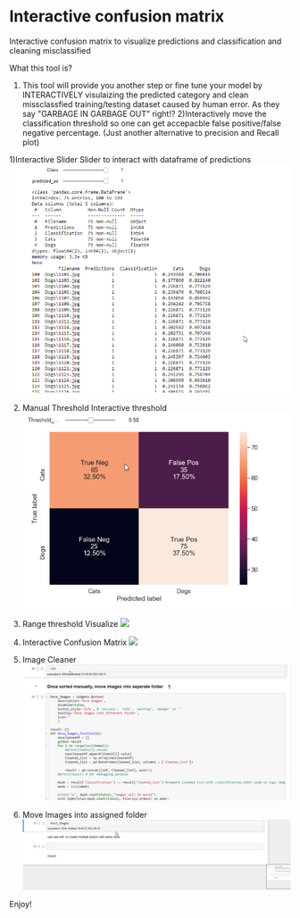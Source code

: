 # Interactive confusion matrix
Interactive confusion matrix to visualize predictions and classification and cleaning misclassified

What this tool is?
1) This tool will provide you another step or fine tune your model by INTERACTIVELY visulaizing the predicted category and clean missclassfied training/testing dataset caused by human error. As they say "GARBAGE IN GARBAGE OUT" right!?
2)Interactively move the classification threshold so one can get accepacble false positive/false negative percentage.
(Just another alternative to precision and Recall plot)


1)Interactive Slider
Slider to interact with dataframe of predictions
![](gif/interactive_slider.gif)

2) Manual Threshold
Interactive threshold
![](gif/manual_thres.gif)

3) Range threshold Visualize
![](gif/range_thres.gif)

4) Interactive Confusion Matrix
![](gif/interactive_conf_mat.gif)

5) Image Cleaner
![](gif/image_cleaner.gif)

6) Move Images into assigned folder
![](gif/move_images.gif)


Enjoy!
